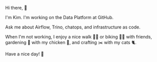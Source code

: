 Hi there, 👋

I'm Kim. I'm working on the Data Platform at GitHub.

Ask me about Airflow, Trino, chatops, and infrastructure as code.

When I'm not working, I enjoy a nice walk 🚶‍♀️ or biking 🚴‍♀️ with friends, gardening 🏡 with my chicken 🐔, and crafting ✂️ with my cats 🐈.

Have a nice day! 🌻

<!--
**kimyen/kimyen** is a ✨ _special_ ✨ repository because its `README.md` (this file) appears on your GitHub profile.

Here are some ideas to get you started:

- 🔭 I’m currently working on ...
- 🌱 I’m currently learning ...
- 👯 I’m looking to collaborate on ...
- 🤔 I’m looking for help with ...
- 💬 Ask me about ...
- 📫 How to reach me: ...
- 😄 Pronouns: ...
- ⚡ Fun fact: ...
-->
